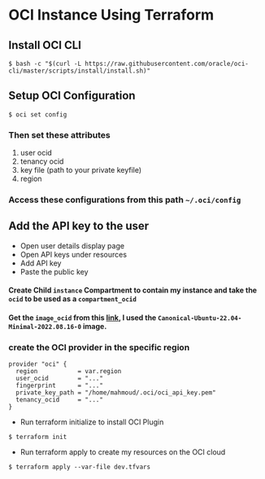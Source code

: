 # OCI Instance Using Terraform

## Install OCI CLI
```
$ bash -c "$(curl -L https://raw.githubusercontent.com/oracle/oci-cli/master/scripts/install/install.sh)"
```

## Setup OCI Configuration
```
$ oci set config
```
### Then set these attributes

1. user ocid
1. tenancy ocid
1. key file (path to your private keyfile)
1. region

### Access these configurations from this path `~/.oci/config`


## Add the API key to the user
- Open user details display page
- Open API keys under resources
- Add API key
- Paste the public key 


#### Create Child `instance` Compartment to contain my instance and take the `ocid` to be used as a `compartment_ocid`
#### Get the `image_ocid` from this [link](https://docs.oracle.com/en-us/iaas/images/image/329613dc-e938-4f75-b2fd-afce244d6514/), I used the `Canonical-Ubuntu-22.04-Minimal-2022.08.16-0` image.

### create the OCI provider in the specific region

```
provider "oci" {
  region           = var.region
  user_ocid        = "..."
  fingerprint      = "..."
  private_key_path = "/home/mahmoud/.oci/oci_api_key.pem"
  tenancy_ocid     = "..."
}
```

- Run terraform initialize to install OCI Plugin
```
$ terraform init
```
- Run terraform apply to create my resources on the OCI cloud
```
$ terraform apply --var-file dev.tfvars
```

